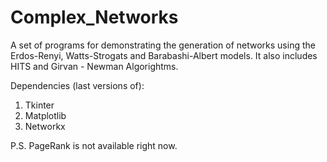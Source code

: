 # Complex_Networks


A set of programs for demonstrating the generation of networks using the Erdos-Renyi, Watts-Strogats and Barabashi-Albert models. 
It also includes HITS and Girvan - Newman Algorightms.

Dependencies (last versions of):
1) Tkinter 
2) Matplotlib
3) Networkx 


P.S. PageRank is not available right now.
